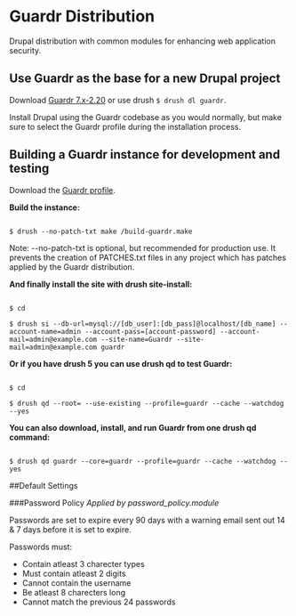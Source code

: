 # Guardr Distribution

Drupal distribution with common modules for enhancing web application security.

## Use Guardr as the base for a new Drupal project

Download [Guardr 7.x-2.20](http://ftp.drupal.org/files/projects/guardr-7.x-2.20-core.tar.gz) or use drush <code>$ drush dl guardr</code>.

Install Drupal using the Guardr codebase as you would normally, but make sure to select the Guardr profile during the installation process.

## Building a Guardr instance for development and testing

Download the [Guardr profile](http://ftp.drupal.org/files/projects/guardr-7.x-1.x-dev.tar.gz).

**Build the instance:**

<code>
$ drush --no-patch-txt make <path-to-guardr>/build-guardr.make <path-to-make-results>
</code>

Note: --no-patch-txt is optional, but recommended for production use. It prevents the creation of PATCHES.txt files in any project which has patches applied by the Guardr distribution.

**And finally install the site with drush site-install:**

<code>
$ cd <path-to-make-results>
</code>

<code>
$ drush si --db-url=mysql://[db_user]:[db_pass]@localhost/[db_name] --account-name=admin --account-pass=[account-password] --account-mail=admin@example.com --site-name=Guardr --site-mail=admin@example.com guardr
</code>

**Or if you have drush 5 you can use drush qd to test Guardr:**

<code>
$ cd <path-to-make-results>
</code>

<code>
$ drush qd --root=<path-to-make-results> --use-existing --profile=guardr --cache --watchdog --yes
</code>

**You can also download, install, and run Guardr from one drush qd command:**

<code>
$ drush qd guardr --core=guardr --profile=guardr --cache --watchdog --yes
</code>

##Default Settings

###Password Policy
*Applied by password_policy.module*

Passwords are set to expire every 90 days with a warning email sent out 14 & 7 days before it is set to expire.

Passwords must:

* Contain atleast 3 charecter types
* Must contain atleast 2 digits
* Cannot contain the username
* Be atleast 8 charecters long
* Cannot match the previous 24 passwords
